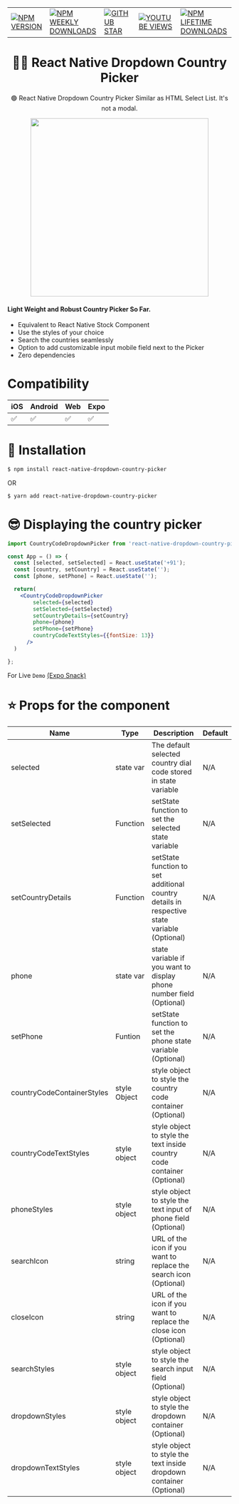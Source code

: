 |                          | |  |   |   |
| --------------------------------------- | -------- | ---------- |---------- |---------- |
| <a href="https://www.npmjs.com/package/react-native-dropdown-country-picker">![NPM VERSION](https://img.shields.io/npm/v/react-native-dropdown-country-picker?style=for-the-badge)</a> | <a href="https://www.npmjs.com/package/react-native-dropdown-country-picker">![NPM WEEKLY DOWNLOADS](https://img.shields.io/npm/dw/react-native-dropdown-country-picker?color=%232CA215&label=WEEKLY%20DOWNLOADS&style=for-the-badge)</a> | <a href="https://github.com/mmusaib/react-native-dropdown-country-picker/stargazers">![GITHUB STAR](https://img.shields.io/github/stars/mmusaib/react-native-dropdown-country-picker?label=Give%20Us%20A%20Star&style=for-the-badge)</a> | <a href="https://www.youtube.com/channel/UCSwIR2KBHiqiProH3Me8IZQ">![YOUTUBE VIEWS](https://img.shields.io/youtube/channel/views/UCSwIR2KBHiqiProH3Me8IZQ?label=YOUTUBE%20VIEWS&style=for-the-badge)</a> | <a href="https://www.npmjs.com/package/react-native-dropdown-country-picker">![NPM LIFETIME DOWNLOADS](https://img.shields.io/npm/dt/react-native-dropdown-country-picker?color=%232CA215&style=for-the-badge)</a>

<h1 align="center">
  🏳️‍🌈  React Native Dropdown Country Picker
</h1>

<div align="center">

🟢 React Native Dropdown Country Picker Similar as HTML Select List. It's not a modal. 

<a href="https://twitter.com/_mmusaib" target="_blank"></a>
<img src="https://i.imgur.com/IGTvb2x.gif" width="400" />
</div>



<h4>Light Weight and <b>Robust</b> Country Picker So Far.</h4>

-   Equivalent to React Native Stock Component
-   Use the styles of your choice
-   Search the countries seamlessly
-   Option to add customizable input mobile field next to the Picker
-   Zero dependencies



# Compatibility


|  iOS  | Android | Web | Expo |
--------|---------|-----|------|
|  ✅  |    ✅    | ✅ |  ✅  |




# 🔌 Installation

```sh
$ npm install react-native-dropdown-country-picker

```

OR

```sh
$ yarn add react-native-dropdown-country-picker
```


# 😎 Displaying the country picker
```jsx
import CountryCodeDropdownPicker from 'react-native-dropdown-country-picker'

const App = () => {
  const [selected, setSelected] = React.useState('+91');
  const [country, setCountry] = React.useState('');
  const [phone, setPhone] = React.useState('');

  return(
    <CountryCodeDropdownPicker 
        selected={selected} 
        setSelected={setSelected}
        setCountryDetails={setCountry} 
        phone={phone} 
        setPhone={setPhone} 
        countryCodeTextStyles={{fontSize: 13}}
      />
  )

};
```



For Live `Demo` [(Expo Snack)](https://snack.expo.dev/@mmusaib/react-native-dropdown-country-picker)

# ⭐ Props  for  the component
| Name | Type | Description | Default |
| ---- | ---- | ----------- | ----------- |
| selected | state var | The default selected country dial code stored in state variable | N/A
| setSelected | Function | setState function to set the selected state variable | N/A
| setCountryDetails | Function | setState function to set additional country details in respective state variable (Optional) | N/A
| phone | state var | state variable if you want to display phone number field  (Optional) | N/A
| setPhone | Funtion | setState function to set the phone state variable (Optional) | N/A
| countryCodeContainerStyles | style Object | style object to style the country code container (Optional) | N/A
| countryCodeTextStyles | style object | style object to style the text inside country code container (Optional) | N/A
| phoneStyles | style object | style object to style the text input of phone field (Optional) | N/A
| searchIcon | string | URL of the icon if you want to replace the search icon (Optional) | N/A
| closeIcon | string | URL of the icon if you want to replace the close icon (Optional) | N/A
| searchStyles | style object | style object to style the search input field (Optional) | N/A
| dropdownStyles | style object | style object to style the dropdown container (Optional) | N/A
| dropdownTextStyles | style object | style object to style the text inside dropdown container (Optional) | N/A






<!-- # ▶️ Watch Tutorial Video -->

<!-- [![Watch video](https://i.imgur.com/IAxLuSA.png)](https://youtu.be/eNCsP_YhGBk&t=15s) -->


<!-- For Live `Demo` [(Expo Snack)](https://snack.expo.dev/@mmusaib/react-native-stock-star-rating) -->









